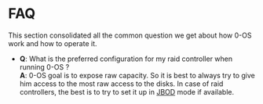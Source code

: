 # FAQ

This section consolidated all the common question we get about how 0-OS work and how to operate it.

- **Q**: What is the preferred configuration for my raid controller when running 0-OS ?  
  **A**: 0-OS goal is to expose raw capacity. So it is best to always try to give him access to the most raw access to the disks. In case of raid controllers, the best is to try to set it up in [JBOD](https://en.wikipedia.org/wiki/Non-RAID_drive_architectures#JBOD) mode if available.
